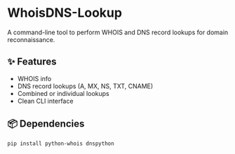 # WhoisDNS-Lookup

A command-line tool to perform WHOIS and DNS record lookups for domain reconnaissance.

## ✨ Features

- WHOIS info
- DNS record lookups (A, MX, NS, TXT, CNAME)
- Combined or individual lookups
- Clean CLI interface

## 📦 Dependencies

```bash
pip install python-whois dnspython
